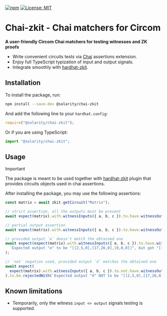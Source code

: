 [![npm](https://img.shields.io/npm/v/@solarity/chai-zkit.svg)](https://www.npmjs.com/package/@solarity/chai-zkit)
[![License: MIT](https://img.shields.io/badge/License-MIT-yellow.svg)](https://opensource.org/licenses/MIT)

# Chai-zkit - Chai matchers for Circom

**A user-friendly Circom Chai matchers for testing witnesses and ZK proofs**

- Write convenient circuits tests via [Chai](https://www.chaijs.com/) assertions extension.
- Enjoy full TypeScript typization of input and output signals.
- Integrate smoothly with [hardhat-zkit](https://github.com/dl-solarity/hardhat-zkit).

## Installation

To install the package, run:

```bash
npm install --save-dev @solarity/chai-zkit
```

And add the following line to your `hardhat.config`:

```js
require("@solarity/chai-zkit");
```

Or if you are using TypeScript:

```ts
import "@solarity/chai-zkit";
```

## Usage

> [!IMPORTANT]
> The package is meant to be used together with [hardhat-zkit](https://github.com/dl-solarity/hardhat-zkit) plugin that provides circuits objects used in chai assertions.

After installing the package, you may use the following assertions:

```ts
const matrix = await zkit.getCircuit("Matrix");

// strict assertion, all the outputs must be present
await expect(matrix).with.witnessInputs({ a, b, c }).to.have.witnessOutputsStrict({ d, e, f });

// partial output assertion
await expect(matrix).with.witnessInputs({ a, b, c }).to.have.witnessOutputs({ d });

// provided output `e` doesn't match the obtained one
await expect(expect(matrix).with.witnessInputs({ a, b, c }).to.have.witnessOutputs({ e })).to.be.rejectedWith(
  `Expected output "e" to be "[[2,5,0],[17,26,0],[0,0,0]]", but got "[[1,4,0],[16,25,0],[0,0,0]]"`,
);

// `not` negation used, provided output `d` matches the obtained one
await expect(
  expect(matrix).with.witnessInputs({ a, b, c }).to.not.have.witnessOutputs({ d }),
).to.be.rejectedWith(`Expected output "d" NOT to be "[[2,5,0],[17,26,0],[0,0,0]]", but it is"`);
```

## Known limitations

- Temporarily, only the witness `input <> output` signals testing is supported.

